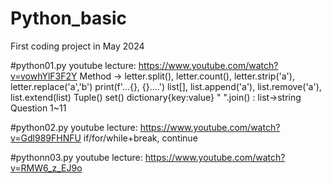 # Python_basic
First coding project in May 2024

#python01.py
youtube lecture: https://www.youtube.com/watch?v=vowhYlF3F2Y
Method -> letter.split(), letter.count(), letter.strip('a'), letter.replace('a','b')
print(f'...{}, {}....')
list[], list.append('a'), list.remove('a'), list.extend(list)
Tuple()
set()
dictionary{key:value}
" ".join() : list->string
Question 1~11

#python02.py
youtube lecture: https://www.youtube.com/watch?v=Gdl989FHNFU
if/for/while+break, continue

#pythonn03.py
youtube lecture: https://www.youtube.com/watch?v=RMW6_z_EJ9o
